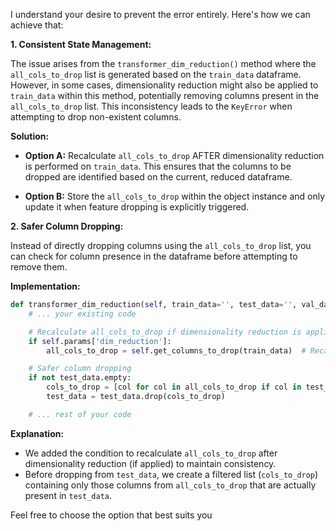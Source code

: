 I understand your desire to prevent the error entirely. Here's how we can achieve that:

**1. Consistent State Management:**

The issue arises from the `transformer_dim_reduction()` method where the `all_cols_to_drop` list is generated based on the `train_data` dataframe. However, in some cases, dimensionality reduction might also be applied to `train_data` within this method, potentially removing columns present in the `all_cols_to_drop` list. This inconsistency leads to the `KeyError` when attempting to drop non-existent columns.

**Solution:**

* **Option A:** Recalculate `all_cols_to_drop` AFTER dimensionality reduction is performed on `train_data`. This ensures that the columns to be dropped are identified based on the current, reduced dataframe.

* **Option B:** Store the `all_cols_to_drop` within the object instance and only update it when feature dropping is explicitly triggered.

**2. Safer Column Dropping:**

Instead of directly dropping columns using the `all_cols_to_drop` list, you can check for column presence in the dataframe before attempting to remove them.

**Implementation:**

```python
def transformer_dim_reduction(self, train_data='', test_data='', val_data=''):
    # ... your existing code

    # Recalculate all_cols_to_drop if dimensionality reduction is applied
    if self.params['dim_reduction']:
        all_cols_to_drop = self.get_columns_to_drop(train_data)  # Recalculate based on the updated train_data

    # Safer column dropping
    if not test_data.empty:
        cols_to_drop = [col for col in all_cols_to_drop if col in test_data.columns]  # Filter existing columns
        test_data = test_data.drop(cols_to_drop)

    # ... rest of your code
```

**Explanation:**

*   We added the condition to recalculate `all_cols_to_drop` after dimensionality reduction (if applied) to maintain consistency.
*   Before dropping from `test_data`, we create a filtered list (`cols_to_drop`) containing only those columns from `all_cols_to_drop` that are actually present in `test_data`.

Feel free to choose the option that best suits you